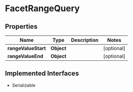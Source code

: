 

# FacetRangeQuery


## Properties

| Name | Type | Description | Notes |
|------------ | ------------- | ------------- | -------------|
|**rangeValueStart** | **Object** |  |  [optional] |
|**rangeValueEnd** | **Object** |  |  [optional] |


## Implemented Interfaces

* Serializable


